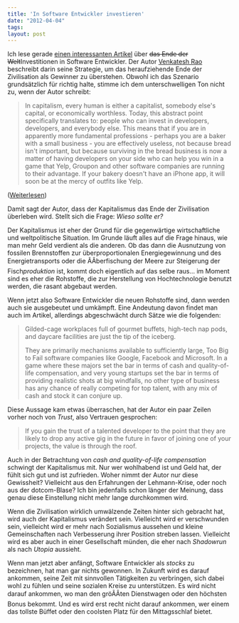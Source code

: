 ```yaml
---
title: 'In Software Entwickler investieren'
date: "2012-04-04"
tags: 
layout: post
---
```

Ich lese gerade [einen interessanten Artikel][0] über <del>das Ende der
Welt</del>Investitionen in Software Entwickler. Der Autor [Venkatesh Rao][1]
beschreibt darin seine Strategie, um das heraufziehende Ende der
Zivilisation als Gewinner zu überstehen. Obwohl ich das Szenario
grundsätzlich für richtig halte, stimme ich dem unterschwelligen Ton nicht zu,
wenn der Autor schreibt:

> In capitalism, every human is either a capitalist, somebody else's
> capital, or economically worthless.  Today, this abstract point
> specifically translates to: people who can invest in developers,
> developers, and everybody else. This means that if you are in apparently
> more fundamental professions - perhaps you are a baker with a small
> business - you are effectively useless, not because bread isn't
> important, but because surviving in the bread business is now a matter
> of having developers on your side who can help you win in a game that
> Yelp, Groupon and other software companies are running to their
> advantage. If your bakery doesn't have an iPhone app, it will soon be
> at the mercy of outfits like Yelp.

([Weiterlesen][0])

Damit sagt der Autor, dass der Kapitalismus das Ende der Zivilisation
überleben wird. Stellt sich die Frage: *Wieso sollte er?*

Der Kapitalismus ist eher der Grund für die gegenwärtige wirtschaftliche
und weltpolitische Situation. Im Grunde läuft alles auf die Frage
hinaus, wie man mehr Geld verdient als die anderen. Ob das dann die
Ausnutzung von fossilen Brennstoffen zur überproportionalen
Energiegewinnung und des Energietransports oder die ÃÂberfischung der
Meere zur Steigerung der Fisch*produktion* ist, kommt doch eigentlich
auf das selbe raus... im Moment sind es eher die Rohstoffe, die zur
Herstellung von Hochtechnologie benutzt werden, die rasant abgebaut
werden.

Wenn jetzt also Software Entwickler die neuen Rohstoffe sind, dann
werden auch sie ausgebeutet und umkämpft. Eine Andeutung davon findet
man auch im Artikel, allerdings abgeschwächt durch Sätze wie die
folgenden:

> Gilded-cage workplaces full of gourmet buffets, high-tech nap pods, and
> daycare facilities are just the tip of the iceberg.
> 
> They are primarily mechanisms available to sufficiently large, Too Big
> to Fail software companies like Google, Facebook and Microsoft. In a
> game where these majors set the bar in terms of cash and quality-of-life
> compensation, and very young startups set the bar in terms of providing
> realistic shots at big windfalls, no other type of business has any
> chance of really competing for top talent, with any mix of cash and
> stock it can conjure up.

Diese Aussage kam etwas überraschen, hat der Autor ein paar Zeilen
vorher noch von *Trust*, also Vertrauen gesprochen:

> If you gain the trust of a talented developer to the point that they
> are likely to drop any active gig in the future in favor of joining
> one of your projects, the value is through the roof.

Auch in der Betrachtung von *cash and quality-of-life compensation*
schwingt der Kapitalismus mit. Nur wer wohlhabend ist und Geld hat, der
fühlt sich gut und ist zufrieden. Woher nimmt der Autor nur diese
Gewissheit? Vielleicht aus den Erfahrungen der Lehmann-Krise, oder noch
aus der dotcom-Blase? Ich bin jedenfalls schon länger der Meinung, dass
genau diese Einstellung nicht mehr lange durchkommen wird.

Wenn die Zivilisation wirklich umwälzende Zeiten hinter sich gebracht
hat, wird auch der Kapitalismus verändert sein. Vielleicht wird er
verschwunden sein, vielleicht wird er mehr nach Sozialismus aussehen und
kleine Gemeinschaften nach Verbesserung ihrer Position streben lassen.
Vielleicht wird es aber auch in einer Gesellschaft münden, die eher nach
*Shadowrun* als nach *Utopia* aussieht.

Wenn man jetzt aber anfängt, Software Entwickler als *stocks* zu
bezeichnen, hat man gar nichts gewonnen. In Zukunft wird es darauf
ankommen, seine Zeit mit sinnvollen Tätigkeiten zu verbringen, sich
dabei wohl zu fühlen und seine sozialen Kreise zu unterstützen. Es wird
nicht darauf ankommen, wo man den gröÃÂten Dienstwagen oder den höchsten
Bonus bekommt. Und es wird erst recht nicht darauf ankommen, wer einem
das tollste Büffet oder den coolsten Platz für den Mittagsschlaf
bietet.

[0]: http://www.forbes.com/sites/venkateshrao/2011/12/05/the-rise-of-developeronomics/
[1]: http://blogs.forbes.com/venkateshrao/
